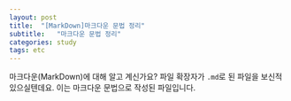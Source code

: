 ```yaml
---
layout: post
title:  "[MarkDown]마크다운 문법 정리"
subtitle:   "마크다운 문법 정리"
categories: study
tags: etc
---
```



마크다운(MarkDown)에 대해 알고 계신가요?
파일 확장자가 `.md`로 된 파일을 보신적 있으실텐데요. 이는 마크다운 문법으로 작성된 파일입니다.


